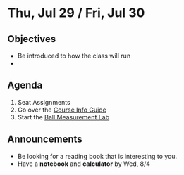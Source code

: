 Thu, Jul 29 / Fri, Jul 30
==================  

Objectives
------------
- Be introduced to how the class will run
- 


Agenda  
---------  

 1. Seat Assignments
 2. Go over the [Course Info Guide][CIG]
 3. Start the [Ball Measurement Lab][docx]

Announcements
-------------  
- Be looking for a reading book that is interesting to you.
- Have a **notebook** and **calculator** by Wed, 8/4

[CIG]: https://avon.schoology.com/course/5138386942/materials/gp/5144909687
[docx]: https://avon.schoology.com/course/5138386942/materials/gp/5144858412
<!--stackedit_data:
eyJoaXN0b3J5IjpbLTI4NDAwMTU2LDE2OTIyNDg3NTEsNDM1Mj
YyNTAyLDI2NjQwODgyMiwxNzk1MDk0ODg3LC0xODE4NjYyMjcx
LC0xMDY1MzMzNTIwLC03MjAyMDEwNDQsODg0NzMyNDAsMzUyMz
AyMDk0LDQzNTUyMTE0NiwxNDMzMDY3MDY5LC0xNDUxNDE2MjEw
LC02MjczODg5ODEsLTE1MDk5MjgxNTYsNjEwOTk0ODcsMTU0OD
Q0Njg0NywxOTY5MjU4MTAsLTEzMTQ3NzY3MDEsMTE5Mjc1MDE5
NF19
-->